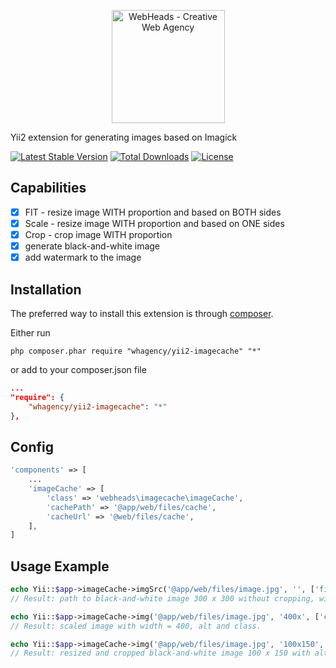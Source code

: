 <p align="center">
    <a href="https://webheads.agency/" target="_blank">
        <img src="https://webheads.agency/files/images/LogoWebHeads.png" width="181" alt="WebHeads - Creative Web Agency">
    </a>
</p>

Yii2 extension for generating images based on Imagick

[![Latest Stable Version](https://poser.pugx.org/whagency/yii2-imagecache/v/stable)](https://packagist.org/packages/whagency/yii2-imagecache)
[![Total Downloads](https://poser.pugx.org/whagency/yii2-imagecache/downloads)](https://packagist.org/packages/whagency/yii2-imagecache)
[![License](https://poser.pugx.org/whagency/yii2-imagecache/license)](https://packagist.org/packages/whagency/yii2-imagecache)


Capabilities
------------

- [x] FIT - resize image WITH proportion and based on BOTH sides
- [x] Scale - resize image WITH proportion and based on ONE sides
- [x] Crop - crop image WITH proportion
- [x] generate black-and-white image
- [x] add watermark to the image

Installation
------------

The preferred way to install this extension is through [composer](http://getcomposer.org/download/).

Either run

```
php composer.phar require "whagency/yii2-imagecache" "*"
```

or add to your composer.json file


```json
...
"require": {
    "whagency/yii2-imagecache": "*"
},
```

Config
------

~~~php
'components' => [
    ...
    'imageCache' => [
        'class' => 'webheads\imagecache\imageCache',
        'cachePath' => '@app/web/files/cache',
        'cacheUrl' => '@web/files/cache',
    ],
]
~~~

Usage Example
-------------

~~~php
echo Yii::$app->imageCache->imgSrc('@app/web/files/image.jpg', '', ['fit' => 300, 'bw' => true, 'watermark' => '@app/web/files/watermark-image.png']);
// Result: path to black-and-white image 300 x 300 without cropping, with watermark.

echo Yii::$app->imageCache->img('@app/web/files/image.jpg', '400x', ['class'=>'my-image', 'alt' => 'Image']);
// Result: scaled image with width = 400, alt and class.

echo Yii::$app->imageCache->img('@app/web/files/image.jpg', '100x150', ['alt' => 'Image'], ['bw' => true]);
// Result: resized and cropped black-and-white image 100 x 150 with alt.
~~~
